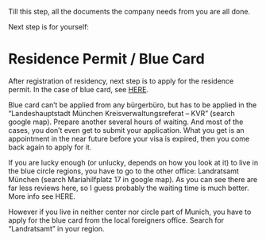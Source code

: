 Till this step, all the documents the company needs from you are all done.

Next step is for yourself:

# Residence Permit / Blue Card

After registration of residency, next step is to apply for the residence permit. In the case of blue card, see [HERE](https://www.muenchen.de/rathaus/home_en/Department-of-Public-Order/Foreigners-Office/International-professionals/Employment-self-employment-economic-migration.html).

Blue card can’t be applied from any bürgerbüro, but has to be applied in the “Landeshauptstadt München Kreisverwaltungsreferat – KVR” (search google map). Prepare another several hours of waiting. And most of the cases, you don’t even get to submit your application. What you get is an appointment in the near future before your visa is expired, then you come back again to apply for it.

If you are lucky enough (or unlucky, depends on how you look at it) to live in the blue circle regions, you have to go to the other office: Landratsamt München (search Mariahilfplatz 17 in google map). As you can see there are far less reviews here, so I guess probably the waiting time is much better. More info see HERE.

However if you live in neither center nor circle part of Munich, you have to apply for the blue card from the local foreigners office. Search for “Landratsamt” in your region.
